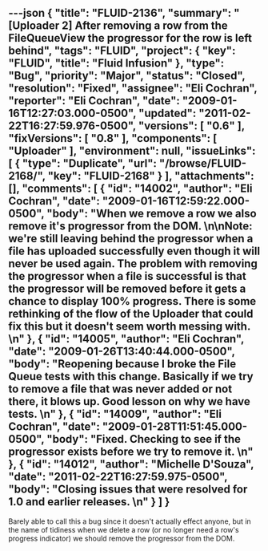 ---json
{
  "title": "FLUID-2136",
  "summary": "[Uploader 2] After removing a row from the FileQueueView the progressor for the row is left behind",
  "tags": "FLUID",
  "project": {
    "key": "FLUID",
    "title": "Fluid Infusion"
  },
  "type": "Bug",
  "priority": "Major",
  "status": "Closed",
  "resolution": "Fixed",
  "assignee": "Eli Cochran",
  "reporter": "Eli Cochran",
  "date": "2009-01-16T12:27:03.000-0500",
  "updated": "2011-02-22T16:27:59.976-0500",
  "versions": [
    "0.6"
  ],
  "fixVersions": [
    "0.8"
  ],
  "components": [
    "Uploader"
  ],
  "environment": null,
  "issueLinks": [
    {
      "type": "Duplicate",
      "url": "/browse/FLUID-2168/",
      "key": "FLUID-2168"
    }
  ],
  "attachments": [],
  "comments": [
    {
      "id": "14002",
      "author": "Eli Cochran",
      "date": "2009-01-16T12:59:22.000-0500",
      "body": "When we remove a row we also remove it's progressor from the DOM.&#x20;\n\nNote: we're still leaving behind the progressor when a file has uploaded successfully even though it will never be used again. The problem with removing the progressor when a file is successful is that the progressor will be removed before it gets a chance to display 100% progress. There is some rethinking of the flow of the Uploader that could fix this but it doesn't seem worth messing with.&#x20;\n"
    },
    {
      "id": "14005",
      "author": "Eli Cochran",
      "date": "2009-01-26T13:40:44.000-0500",
      "body": "Reopening because I broke the File Queue tests with this change. Basically if we try to remove a file that was never added or not there, it blows up. Good lesson on why we have tests.&#x20;\n"
    },
    {
      "id": "14009",
      "author": "Eli Cochran",
      "date": "2009-01-28T11:51:45.000-0500",
      "body": "Fixed. Checking to see if the progressor exists before we try to remove it.&#x20;\n"
    },
    {
      "id": "14012",
      "author": "Michelle D'Souza",
      "date": "2011-02-22T16:27:59.975-0500",
      "body": "Closing issues that were resolved for 1.0 and earlier releases.&#x20;\n"
    }
  ]
}
---
Barely able to call this a bug since it doesn't actually effect anyone, but in the name of tidiness when we delete a row (or no longer need a row's progress indicator) we should remove the progressor from the DOM.&#x20;

        